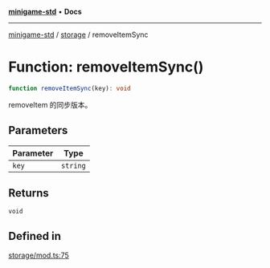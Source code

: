 [**minigame-std**](../../../README.md) • **Docs**

***

[minigame-std](../../../README.md) / [storage](../README.md) / removeItemSync

# Function: removeItemSync()

```ts
function removeItemSync(key): void
```

removeItem 的同步版本。

## Parameters

| Parameter | Type |
| ------ | ------ |
| `key` | `string` |

## Returns

`void`

## Defined in

[storage/mod.ts:75](https://github.com/JiangJie/minigame-std/blob/1d046e44c5931182cced8ad59c3bf51847c8ead7/src/std/storage/mod.ts#L75)
